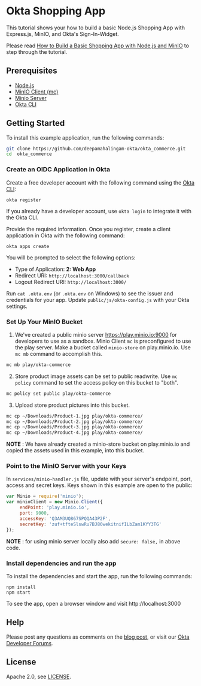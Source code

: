 # Okta Shopping App  

This tutorial shows your how to build a basic Node.js Shopping App with Express.js, MinIO, and Okta's Sign-In-Widget.

Please read [How to Build a Basic Shopping App with Node.js and MinIO]() to step through the tutorial.

 
## Prerequisites

* [Node.js](https://nodejs.org/en/)
* [MinIO Client (mc)](https://docs.minio.io/docs/minio-client-quickstart-guide)
* [Minio Server](https://docs.min.io/)
* [Okta CLI](https://cli.okta.com/)

## Getting Started

To install this example application, run the following commands:

```sh
git clone https://github.com/deepamahalingam-okta/okta_commerce.git
cd  okta_commerce
```

### Create an OIDC Application in Okta

Create a free developer account with the following command using the [Okta CLI](https://cli.okta.com):

```shell
okta register
```

If you already have a developer account, use `okta login` to integrate it with the Okta CLI.

Provide the required information. Once you register, create a client application in Okta with the following command:

```shell
okta apps create
```

You will be prompted to select the following options:
- Type of Application: **2: Web App**
- Redirect URI: `http://localhost:3000/callback`
- Logout Redirect URI: `http://localhost:3000/`

Run `cat .okta.env` (or `.okta.env` on Windows) to see the issuer and credentials for your app. Update `public/js/okta-config.js` with your Okta settings.


### Set Up Your MinIO Bucket

1. We've created a public minio server https://play.minio.io:9000 for developers to use as a sandbox. Minio Client `mc` is  preconfigured to use the play server. Make a bucket called `minio-store` on play.minio.io. Use `mc mb` command to accomplish this. 

```sh
mc mb play/okta-commerce
```

2. Store product image assets can be set to public readwrite. Use `mc policy` command to set the access policy on this bucket to "both". 

```sh
mc policy set public play/okta-commerce
```

3. Upload store product pictures into this bucket.

```sh
mc cp ~/Downloads/Product-1.jpg play/okta-commerce/
mc cp ~/Downloads/Product-2.jpg play/okta-commerce/
mc cp ~/Downloads/Product-3.jpg play/okta-commerce/
mc cp ~/Downloads/Product-4.jpg play/okta-commerce/
```

**NOTE** : We have already created a minio-store bucket on play.minio.io and copied the assets used in this example, into this bucket.


### Point to the MinIO Server with your Keys

In `services/minio-handler.js` file, update with your server's endpoint, port, access and secret keys. Keys shown in this example are open to the public:


```js
var Minio = require('minio');
var minioClient = new Minio.Client({
 	 endPoint: 'play.minio.io',
     port: 9000,
	 accessKey: 'Q3AM3UQ867SPQQA43P2F',
	 secretKey: 'zuf+tfteSlswRu7BJ86wekitnifILbZam1KYY3TG'
});
```

**NOTE** : for using minio server locally also add ``secure: false,`` in above code.


### Install dependencies and run the app

To install the dependencies and start the app, run the following commands:
```
npm install
npm start
```

To see the app, open a browser window and visit http://localhost:3000


## Help

Please post any questions as comments on the [blog post](), or visit our [Okta Developer Forums](https://devforum.okta.com/).


## License

Apache 2.0, see [LICENSE](LICENSE).
